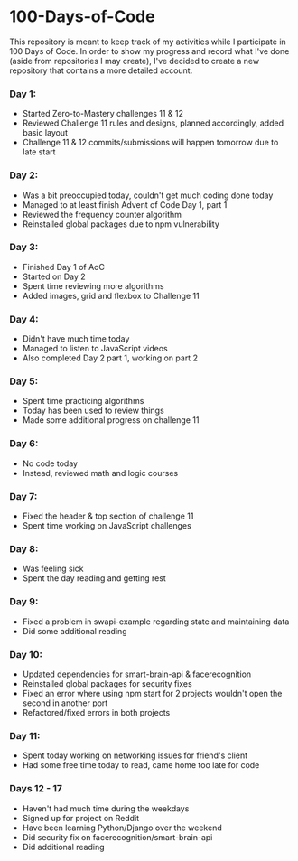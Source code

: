 # 100-Days-of-Code
This repository is meant to keep track of my activities while I participate in 100 Days of Code. 
In order to show my progress and record what I've done (aside from repositories I may create), I've decided to create a new repository that contains a more detailed account. 

### Day 1: 
* Started Zero-to-Mastery challenges 11 & 12
* Reviewed Challenge 11 rules and designs, planned accordingly, added basic layout
* Challenge 11 & 12 commits/submissions will happen tomorrow due to late start

### Day 2:
* Was a bit preoccupied today, couldn't get much coding done today
* Managed to at least finish Advent of Code Day 1, part 1 
* Reviewed the frequency counter algorithm 
* Reinstalled global packages due to npm vulnerability 

### Day 3:
* Finished Day 1 of AoC
* Started on Day 2
* Spent time reviewing more algorithms
* Added images, grid and flexbox to Challenge 11

### Day 4:
* Didn't have much time today
* Managed to listen to JavaScript videos 
* Also completed Day 2 part 1, working on part 2

### Day 5:
* Spent time practicing algorithms
* Today has been used to review things 
* Made some additional progress on challenge 11

### Day 6:

* No code today
* Instead, reviewed math and logic courses

### Day 7:

* Fixed the header & top section of challenge 11
* Spent time working on JavaScript challenges

### Day 8:

* Was feeling sick
* Spent the day reading and getting rest

### Day 9:

* Fixed a problem in swapi-example regarding state and maintaining data
* Did some additional reading

### Day 10: 

* Updated dependencies for smart-brain-api & facerecognition
* Reinstalled global packages for security fixes 
* Fixed an error where using npm start for 2 projects wouldn't open the second in another port
* Refactored/fixed errors in both projects

### Day 11: 

* Spent today working on networking issues for friend's client
* Had some free time today to read, came home too late for code

### Days 12 - 17 

* Haven't had much time during the weekdays 
* Signed up for project on Reddit
* Have been learning Python/Django over the weekend
* Did security fix on facerecognition/smart-brain-api
* Did additional reading
